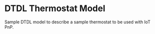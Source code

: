 # DTDL  Thermostat Model

Sample DTDL model to describe a sample thermostat to be used with IoT PnP.